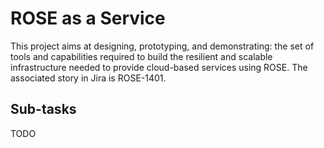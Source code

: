 ROSE as a Service
=================

This project aims at designing, prototyping, and demonstrating: the set of tools and capabilities required to build the resilient and scalable infrastructure needed to provide cloud-based services using ROSE.
The associated story in Jira is ROSE-1401.

## Sub-tasks

TODO

